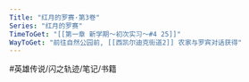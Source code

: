 ```yaml
---
Title: "红月的罗赛·第3卷"
Series: "红月的罗赛"
TimeToGet: "[[第一章 新学期～初次实习～#4 25]]"
WayToGet: "前往自然公园前, [[西凯尔迪克街道2]] 农家与罗宾对话获得"
---
```


#英雄传说/闪之轨迹/笔记/书籍